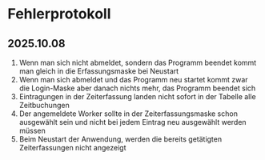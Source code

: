 # Fehlerprotokoll

## 2025.10.08
1. Wenn man sich nicht abmeldet, sondern das Programm beendet kommt man gleich in die Erfassungsmaske bei Neustart
2. Wenn man sich abmeldet und das Programm neu startet kommt zwar die Login-Maske aber danach nichts mehr, das Programm beendet sich
3. Eintragungen in der Zeiterfassung landen nicht sofort in der Tabelle alle Zeitbuchungen
4. Der angemeldete Worker sollte in der Zeiterfassungsmaske schon ausgewählt sein und nicht bei jedem Eintrag neu ausgewählt werden müssen
5. Beim Neustart der Anwendung, werden die bereits getätigten Zeiterfassungen nicht angezeigt
